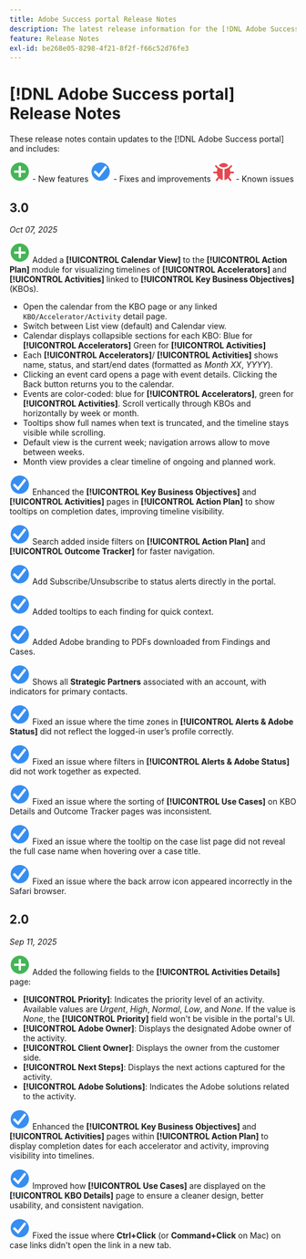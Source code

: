 ```yaml
---
title: Adobe Success portal Release Notes
description: The latest release information for the [!DNL Adobe Success portal].
feature: Release Notes
exl-id: be268e05-8298-4f21-8f2f-f66c52d76fe3
---
```

# [!DNL Adobe Success portal] Release Notes

These release notes contain updates to the [!DNL Adobe Success portal] and includes:

![New](../adobe-success-portal/assets/new.svg) - New features
![Fix](../adobe-success-portal/assets/fix.svg) - Fixes and improvements
![Bug](../adobe-success-portal/assets/bug.svg) - Known issues

## 3.0 

_Oct 07, 2025_

![New](../adobe-success-portal/assets/new.svg) Added a **[!UICONTROL Calendar View]** to the **[!UICONTROL Action Plan]** module for visualizing timelines of **[!UICONTROL Accelerators]** and **[!UICONTROL Activities]** linked to **[!UICONTROL Key Business Objectives]** (KBOs).
* Open the calendar from the KBO page or any linked `KBO/Accelerator/Activity` detail page.
* Switch between List view (default) and Calendar view.
* Calendar displays collapsible sections for each KBO: 
  Blue for **[!UICONTROL Accelerators]** 
  Green for **[!UICONTROL Activities]**
* Each **[!UICONTROL Accelerators]**/ **[!UICONTROL Activities]** shows name, status, and start/end dates (formatted as *Month XX*, *YYYY*).
* Clicking an event card opens a page with event details. Clicking the Back button returns you to the calendar. 
* Events are color-coded: blue for **[!UICONTROL Accelerators]**, green for ****[!UICONTROL Activities]****. Scroll vertically through KBOs and horizontally by week or month.
* Tooltips show full names when text is truncated, and the timeline stays visible while scrolling.
* Default view is the current week; navigation arrows allow to move between weeks.
* Month view provides a clear timeline of ongoing and planned work.

![Fix](../adobe-success-portal/assets/fix.svg) Enhanced the **[!UICONTROL Key Business Objectives]** and **[!UICONTROL Activities]** pages in **[!UICONTROL Action Plan]** to show tooltips on completion dates, improving timeline visibility.

![Fix](../adobe-success-portal/assets/fix.svg) Search added inside filters on **[!UICONTROL Action Plan]** and **[!UICONTROL Outcome Tracker]** for faster navigation.

![Fix](../adobe-success-portal/assets/fix.svg) Add Subscribe/Unsubscribe to status alerts directly in the portal.

![Fix](../adobe-success-portal/assets/fix.svg) Added tooltips to each finding for quick context.

![Fix](../adobe-success-portal/assets/fix.svg) Added Adobe branding to PDFs downloaded from Findings and Cases.

![Fix](../adobe-success-portal/assets/fix.svg) Shows all **Strategic Partners** associated with an account, with indicators for primary contacts.

![Fix](../adobe-success-portal/assets/fix.svg) Fixed an issue where the time zones in **[!UICONTROL Alerts & Adobe Status]** did not reflect the logged-in user’s profile correctly.

![Fix](../adobe-success-portal/assets/fix.svg) Fixed an issue where filters in **[!UICONTROL Alerts & Adobe Status]** did not work together as expected.

![Fix](../adobe-success-portal/assets/fix.svg) Fixed an issue where the sorting of **[!UICONTROL Use Cases]** on KBO Details and Outcome Tracker pages was inconsistent.

![Fix](../adobe-success-portal/assets/fix.svg) Fixed an issue where the tooltip on the case list page did not reveal the full case name when hovering over a case title.

![Fix](../adobe-success-portal/assets/fix.svg) Fixed an issue where the back arrow icon appeared incorrectly in the Safari browser.

## 2.0 

_Sep 11, 2025_

![New](../adobe-success-portal/assets/new.svg) Added the following fields to the **[!UICONTROL Activities Details]** page:

* **[!UICONTROL Priority]**: Indicates the priority level of an activity. Available values are *Urgent*, *High*, *Normal*, *Low*, and *None*. If the value is *None*, the **[!UICONTROL Priority]** field won't be visible in the portal's UI.
* **[!UICONTROL Adobe Owner]**: Displays the designated Adobe owner of the activity.
* **[!UICONTROL Client Owner]**: Displays the owner from the customer side.
* **[!UICONTROL Next Steps]**: Displays the next actions captured for the activity.
* **[!UICONTROL Adobe Solutions]**: Indicates the Adobe solutions related to the activity.

![Fix](../adobe-success-portal/assets/fix.svg) Enhanced the **[!UICONTROL Key Business Objectives]** and **[!UICONTROL Activities]** pages within **[!UICONTROL Action Plan]** to display completion dates for each accelerator and activity, improving visibility into timelines.

![Fix](../adobe-success-portal/assets/fix.svg) Improved how **[!UICONTROL Use Cases]** are displayed on the **[!UICONTROL KBO Details]** page to ensure a cleaner design, better usability, and consistent navigation.

![Fix](../adobe-success-portal/assets/fix.svg) Fixed the issue where **Ctrl+Click** (or **Command+Click** on Mac) on case links didn't open the link in a new tab.
